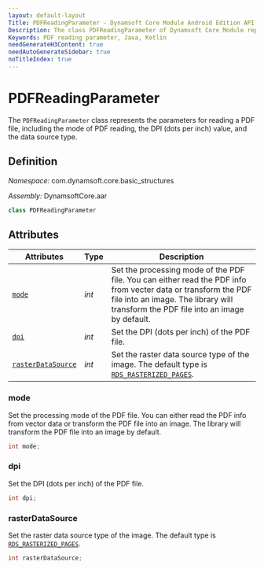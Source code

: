 ```yaml
---
layout: default-layout
Title: PDFReadingParameter - Dynamsoft Core Module Android Edition API Reference
Description: The class PDFReadingParameter of Dynamsoft Core Module represents the parameters for reading a PDF file, including the mode of PDF reading, the DPI (dots per inch) value, and the data source type.
Keywords: PDF reading parameter, Java, Kotlin
needGenerateH3Content: true
needAutoGenerateSidebar: true
noTitleIndex: true
---
```


# PDFReadingParameter

The `PDFReadingParameter` class represents the parameters for reading a PDF file, including the mode of PDF reading, the DPI (dots per inch) value, and the data source type.

## Definition

*Namespace:* com.dynamsoft.core.basic_structures

*Assembly:* DynamsoftCore.aar

```java
class PDFReadingParameter
```

## Attributes

| Attributes | Type | Description |
| ---------- | ---- | ----------- |
| [`mode`](#mode) | *int* | Set the processing mode of the PDF file. You can either read the PDF info from vecter data or transform the PDF file into an image. The library will transform the PDF file into an image by default. |
| [`dpi`](#dpi) | *int* | Set the DPI (dots per inch) of the PDF file. |
| [`rasterDataSource`](#rasterdatasource) | *int* | Set the raster data source type of the image. The default type is [`RDS_RASTERIZED_PAGES`]({{site.enums}}core/raster-data-source.html). |

### mode

Set the processing mode of the PDF file. You can either read the PDF info from vector data or transform the PDF file into an image. The library will transform the PDF file into an image by default.

```java
int mode;
```

### dpi

Set the DPI (dots per inch) of the PDF file.

```java
int dpi;
```

### rasterDataSource

Set the raster data source type of the image. The default type is [`RDS_RASTERIZED_PAGES`]({{site.enums}}core/raster-data-source.html).

```java
int rasterDataSource;
```
